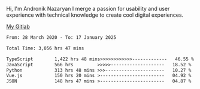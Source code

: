 Hi, I'm Andronik Nazaryan
I merge a passion for usability and user experience with technical knowledge to create cool digital experiences.

[My Gitlab](https://gitlab.com/anridev24)

<!--START_SECTION:waka-->

```txt
From: 28 March 2020 - To: 17 January 2025

Total Time: 3,056 hrs 47 mins

TypeScript        1,422 hrs 48 mins>>>>>>>>>>>>-------------   46.55 %
JavaScript        566 hrs         >>>>>--------------------   18.52 %
Python            313 hrs 48 mins >>>----------------------   10.27 %
Vue.js            150 hrs 20 mins >------------------------   04.92 %
JSON              148 hrs 47 mins >------------------------   04.87 %
```

<!--END_SECTION:waka-->
